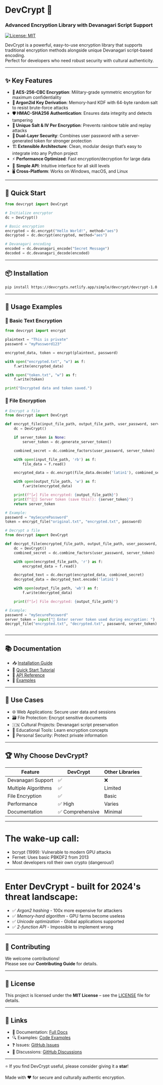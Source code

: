 # DevCrypt 🔐  
### Advanced Encryption Library with Devanagari Script Support

[![License: MIT](https://img.shields.io/badge/License-MIT-yellow.svg)](./LICENSE)

DevCrypt is a powerful, easy-to-use encryption library that supports traditional encryption methods alongside unique Devanagari script-based encoding.  
Perfect for developers who need robust security with cultural authenticity.

---

## ✨ Key Features

- 🔐 **AES-256-CBC Encryption**: Military-grade symmetric encryption for maximum confidentiality  
- 🧠 **Argon2id Key Derivation**: Memory-hard KDF with 64-byte random salt to resist brute-force attacks  
- 🛡️ **HMAC-SHA256 Authentication**: Ensures data integrity and detects tampering  
- 🔁 **Unique Salt & IV Per Encryption**: Prevents rainbow table and replay attacks  
- 🧩 **Dual-Layer Security**: Combines user password with a server-generated token for stronger protection  
- 🏗️ **Extensible Architecture**: Clean, modular design that’s easy to integrate into any Python project  
- ⚡ **Performance Optimized**: Fast encryption/decryption for large data  
- 🧩 **Simple API**: Intuitive interface for all skill levels  
- 🖥️ **Cross-Platform**: Works on Windows, macOS, and Linux  

---

## 🚀 Quick Start

```python
from devcrypt import DevCrypt

# Initialize encryptor
dc = DevCrypt()

# Basic encryption
encrypted = dc.encrypt("Hello World!", method="aes")
decrypted = dc.decrypt(encrypted, method="aes")

# Devanagari encoding
encoded = dc.devanagari_encode("Secret Message")
decoded = dc.devanagari_decode(encoded)
```

---

## 📦 Installation

```bash
pip install https://devcrypts.netlify.app/simple/devcrypt/devcrypt-1.0.0-py3-none-any.whl
```

---

## 🔧 Usage Examples

### 🔐 Basic Text Encryption

```python
from devcrypt import encrypt

plaintext = "This is private"
password = "myPassword123"

encrypted_data, token = encrypt(plaintext, password)

with open("encrypted.txt", "w") as f:
    f.write(encrypted_data)

with open("token.txt", "w") as f:
    f.write(token)

print("Encrypted data and token saved.")

```

### 📁 File Encryption

```python
# Encrypt a file
from devcrypt import DevCrypt

def encrypt_file(input_file_path, output_file_path, user_password, server_token=None):
    dc = DevCrypt()

    if server_token is None:
        server_token = dc.generate_server_token()

    combined_secret = dc.combine_factors(user_password, server_token)

    with open(input_file_path, 'rb') as f:
        file_data = f.read()

    encrypted_data = dc.encrypt(file_data.decode('latin1'), combined_secret)

    with open(output_file_path, 'w') as f:
        f.write(encrypted_data)

    print(f"[✔] File encrypted: {output_file_path}")
    print(f"[🔐] Server token (save this!): {server_token}")
    return server_token

# Example:
password = "mySecurePassword"
token = encrypt_file("original.txt", "encrypted.txt", password)

# Decrypt a file
from devcrypt import DevCrypt

def decrypt_file(encrypted_file_path, output_file_path, user_password, server_token):
    dc = DevCrypt()
    combined_secret = dc.combine_factors(user_password, server_token)

    with open(encrypted_file_path, 'r') as f:
        encrypted_data = f.read()

    decrypted_text = dc.decrypt(encrypted_data, combined_secret)
    decrypted_data = decrypted_text.encode('latin1')

    with open(output_file_path, 'wb') as f:
        f.write(decrypted_data)

    print(f"[✔] File decrypted: {output_file_path}")

# Example:
password = "mySecurePassword"
server_token = input("🔐 Enter server token used during encryption: ")
decrypt_file("encrypted.txt", "decrypted.txt", password, server_token)
```
```python
```

---

## 📚 Documentation

- 📥 [Installation Guide](#)
- 🚀 [Quick Start Tutorial](#)
- 🧠 [API Reference](#)
- 🧪 [Examples](#)

---

## 🎯 Use Cases

- 🌐 Web Applications: Secure user data and sessions  
- 🗃️ File Protection: Encrypt sensitive documents  
- 🇮🇳 Cultural Projects: Devanagari script preservation  
- 📖 Educational Tools: Learn encryption concepts  
- 🔐 Personal Security: Protect private information  

---

## 🏆 Why Choose DevCrypt?

| Feature              | DevCrypt | Other Libraries |
|----------------------|----------|-----------------|
| Devanagari Support   | ✅       | ❌             |
| Multiple Algorithms  | ✅       | Limited         |
| File Encryption      | ✅       | Basic           |
| Performance          | ✅ High  | Varies          |
| Documentation        | ✅ Comprehensive | Minimal |

---
# The wake-up call:
- bcrypt (1999): Vulnerable to modern GPU attacks
- Fernet: Uses basic PBKDF2 from 2013
- Most developers roll their own crypto (dangerous!)

---
# Enter DevCrypt - built for 2024's threat landscape:

- ✅ *Argon2 hashing* - 100x more expensive for attackers
- ✅ *Memory-hard algorithm* - GPU farms become useless
- ✅ *Unicode optimization* - Global applications supported
- ✅ *2-function API* - Impossible to implement wrong

---
## 🤝 Contributing

We welcome contributions!  
Please see our **Contributing Guide** for details.

---

## 📄 License

This project is licensed under the **MIT License** – see the [LICENSE](LICENSE) file for details.

---

## 🔗 Links

- 📖 Documentation: [Full Docs](#)
- 🔍 Examples: [Code Examples](#)
- ❓ Issues: [GitHub Issues](#)
- 💬 Discussions: [GitHub Discussions](#)

---

⭐ If you find DevCrypt useful, please consider giving it a **star**!

Made with ❤️ for secure and culturally authentic encryption.